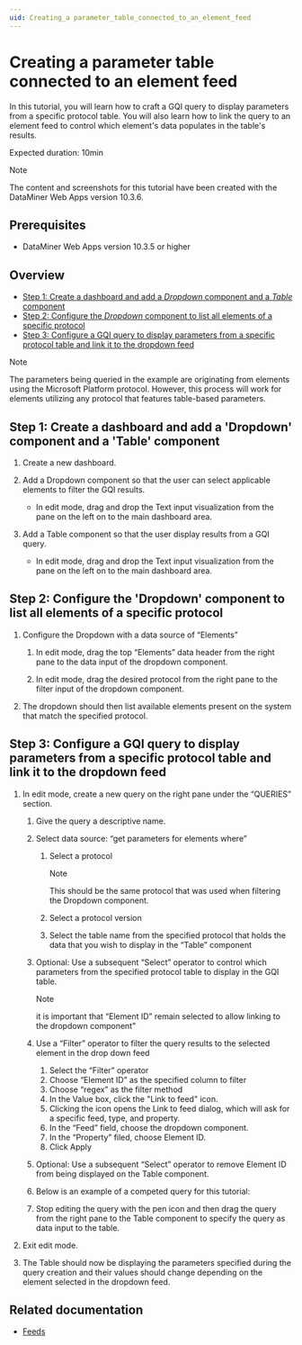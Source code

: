 ```yaml
---
uid: Creating_a parameter_table_connected_to_an_element_feed
---
```


# Creating a parameter table connected to an element feed

In this tutorial, you will learn how to craft a GQI query to display parameters from a specific protocol table. You will also learn how to link the query to an element feed to control which element's data populates in the table's results.

Expected duration: 10min

> [!NOTE]
> The content and screenshots for this tutorial have been created with the DataMiner Web Apps version 10.3.6.

## Prerequisites

- DataMiner Web Apps version 10.3.5 or higher

## Overview

- [Step 1: Create a dashboard and add a *Dropdown* component and a *Table* component](#step-1-create-a-dashboard-and-add-a-dropdown-component-and-a-table-component)
- [Step 2: Configure the *Dropdown* component to list all elements of a specific protocol](#step-2-configure-the-dropdown-component-to-list-all-elements-of-a-specific-protocol)
- [Step 3: Configure a GQI query to display parameters from a specific protocol table and link it to the dropdown feed](#step-3-configure-a-gqi-query-to-display-parameters-from-a-specific-protocol-table-and-link-it-to-the-dropdown-feed)

> [!NOTE]
> The parameters being queried in the example are originating from elements using the Microsoft Platform protocol. However, this process will work for elements utilizing any protocol that features table-based parameters.

## Step 1: Create a dashboard and add a 'Dropdown' component and a 'Table' component

1. Create a new dashboard.

1. Add a Dropdown component so that the user can select applicable elements to filter the GQI results.

   - In edit mode, drag and drop the Text input visualization from the pane on the left on to the main dashboard area.

1. Add a Table component so that the user display results from a GQI query.

   - In edit mode, drag and drop the Text input visualization from the pane on the left on to the main dashboard area.

## Step 2: Configure the 'Dropdown' component to list all elements of a specific protocol

1. Configure the Dropdown with a data source of “Elements”

   1. In edit mode, drag the top “Elements” data header from the right pane to the data input of the dropdown component.

   1. In edit mode, drag the desired protocol from the right pane to the filter input of the dropdown component.

1. The dropdown should then list available elements present on the system that match the specified protocol.

## Step 3: Configure a GQI query to display parameters from a specific protocol table and link it to the dropdown feed

1. In edit mode, create a new query on the right pane under the “QUERIES” section.

   1. Give the query a descriptive name.

   1. Select data source: “get parameters for elements where”

      1. Select a protocol

         > [!NOTE]
         > This should be the same protocol that was used when filtering the Dropdown component.

      1. Select a protocol version

      1. Select the table name from the specified protocol that holds the data that you wish to display in the “Table” component

   1. Optional: Use a subsequent “Select” operator to control which parameters from the specified protocol table to display in the GQI table.

      > [!NOTE]
      > it is important that “Element ID” remain selected to allow linking to the dropdown component”

   1. Use a “Filter” operator to filter the query results to the selected element in the drop down feed

      1. Select the “Filter” operator
      1. Choose “Element ID” as the specified column to filter
      1. Choose “regex” as the filter method
      1. In the Value box, click the "Link to feed" icon.
      1. Clicking the icon opens the Link to feed dialog, which will ask for a specific feed, type, and property.
      1. In the “Feed” field, choose the dropdown component.
      1. In the “Property” filed, choose Element ID.
      1. Click Apply

   1. Optional: Use a subsequent “Select” operator to remove Element ID from being displayed on the Table component.
   1. Below is an example of a competed query for this tutorial:
   1. Stop editing the query with the pen icon and then drag the query from the right pane to the Table component to specify the query as data input to the table.

1. Exit edit mode.

1. The Table should now be displaying the parameters specified during the query creation and their values should change depending on the element selected in the dropdown feed.

## Related documentation

- [Feeds](Using_dashboard_feeds)
